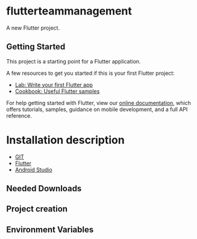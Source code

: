 # flutterteammanagement

A new Flutter project.

## Getting Started

This project is a starting point for a Flutter application.

A few resources to get you started if this is your first Flutter project:

- [Lab: Write your first Flutter app](https://flutter.dev/docs/get-started/codelab)
- [Cookbook: Useful Flutter samples](https://flutter.dev/docs/cookbook)

For help getting started with Flutter, view our
[online documentation](https://flutter.dev/docs), which offers tutorials,
samples, guidance on mobile development, and a full API reference.

# Installation description

 - [GIT](https://github.com/git-for-windows/git/releases/download/v2.26.0.windows.1/Git-2.26.0-64-bit.exe)
 - [Flutter](https://storage.googleapis.com/flutter_infra/releases/stable/windows/flutter_windows_v1.12.13+hotfix.8-stable.zip)
 - [Android Studio](https://developer.android.com/studio/index.html#downloads)


## Needed Downloads

## Project creation

## Environment Variables


